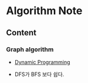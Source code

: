# Algorithm Note


## Content

### Graph algorithm

- [Dynamic Programming](Dynamic%20Programming)


- DFS가 BFS 보다 쉽다.
